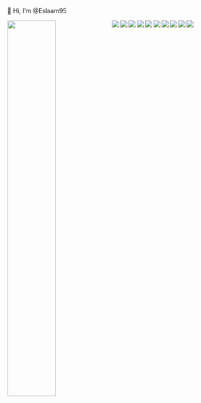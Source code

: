  👋 Hi, I’m @Eslaam95
 
 <img width='47%' align='left' src='https://github-readme-stats.vercel.app/api/top-langs/?username=Eslaam95&layout=compact'/>
 <div width='47%' align='left' />


<img align='left'  src='https://img.shields.io/badge/html5-%23E34F26.svg?style=for-the-badge&logo=html5&logoColor=white'/>
<img align='left' src='https://img.shields.io/badge/css3-%231572B6.svg?style=for-the-badge&logo=css3&logoColor=white'/>
<img align='left' src='https://img.shields.io/badge/javascript-%23323330.svg?style=for-the-badge&logo=javascript&logoColor=%23F7DF1E'/>
<img align='left' src='[https://img.shields.io/badge/react-%2320232a.svg?style=for-the-badge&logo=react&logoColor=%2361DAFB'/>
<img align='left' src='https://img.shields.io/badge/React_Router-CA4245?style=for-the-badge&logo=react-router&logoColor=white'/>
<img align='left' src='https://img.shields.io/badge/React%20Hook%20Form-%23EC5990.svg?style=for-the-badge&logo=reacthookform&logoColor=white'/>
<img align='left' src='https://img.shields.io/badge/redux-%23593d88.svg?style=for-the-badge&logo=redux&logoColor=white'/>
<img align='left' src='https://img.shields.io/badge/-React%20Query-FF4154?style=for-the-badge&logo=react%20query&logoColor=white'/>
<img align='left' src='https://img.shields.io/badge/tailwindcss-%2338B2AC.svg?style=for-the-badge&logo=tailwind-css&logoColor=white'/>
<img  src='https://img.shields.io/badge/MUI-%230081CB.svg?style=for-the-badge&logo=mui&logoColor=white'/>









<!---
Eslaam95/Eslaam95 is a ✨ special ✨ repository because its `README.md` (this file) appears on your GitHub profile.
You can click the Preview link to take a look at your changes.
--->
